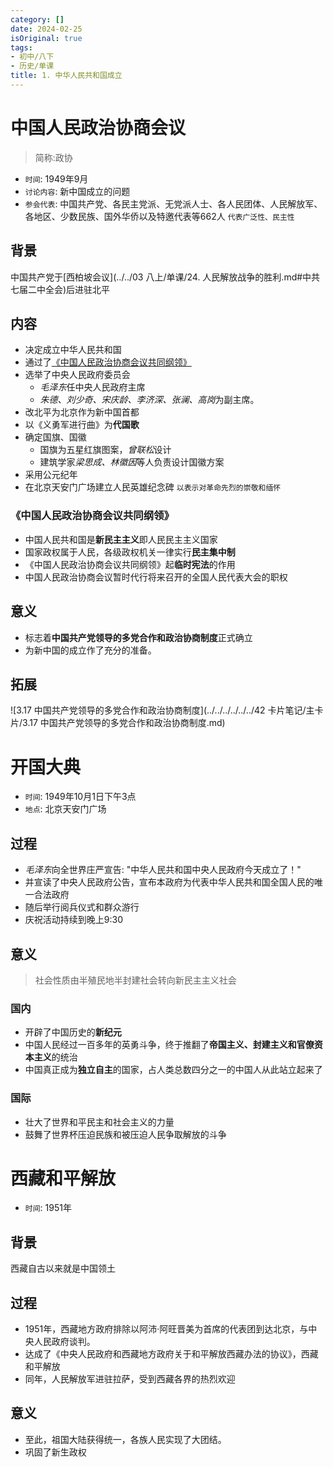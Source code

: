 ```yaml
---
category: []
date: 2024-02-25
isOriginal: true
tags:
- 初中/八下
- 历史/单课
title: 1. 中华人民共和国成立
---
```

# 中国人民政治协商会议
> 简称:政协


- `时间`: 1949年9月
- `讨论内容`:  新中国成立的问题
- `参会代表`: 中国共产党、各民主党派、无党派人士、各人民团体、人民解放军、各地区、少数民族、国外华侨以及特邀代表等662人 `代表广泛性、民主性`
## 背景
中国共产党于[西柏坡会议](../../03 八上/单课/24. 人民解放战争的胜利.md#中共七届二中全会)后进驻北平 
## 内容
- 决定成立中华人民共和国
- 通过了[《中国人民政治协商会议共同纲领》](#《中国人民政治协商会议共同纲领》)
- 选举了中央人民政府委员会
    - *毛泽东*任中央人民政府主席
    - *朱德、刘少奇、宋庆龄、李济深、张澜、高岗*为副主席。
- 改北平为北京作为新中国首都
- 以《义勇军进行曲》为**代国歌**
- 确定国旗、国徽
    - 国旗为五星红旗图案，*曾联松*设计
    - 建筑学家*梁思成、林徽因*等人负责设计国徽方案
- 采用公元纪年
- 在北京天安门广场建立人民英雄纪念碑 `以表示对革命先烈的崇敬和缅怀`
### 《中国人民政治协商会议共同纲领》
- 中国人民共和国是**新民主主义**即人民民主主义国家
- 国家政权属于人民，各级政权机关一律实行**民主集中制**
- 《中国人民政治协商会议共同纲领》起**临时宪法**的作用
- 中国人民政治协商会议暂时代行将来召开的全国人民代表大会的职权
##  意义
- 标志着**中国共产党领导的多党合作和政治协商制度**正式确立
- 为新中国的成立作了充分的准备。
## 拓展
![3.17 中国共产党领导的多党合作和政治协商制度](../../../../../../42 卡片笔记/主卡片/3.17 中国共产党领导的多党合作和政治协商制度.md)

# 开国大典
- `时间`: 1949年10月1日下午3点
- `地点`: 北京天安门广场
## 过程
- *毛泽东*向全世界庄严宣告: "中华人民共和国中央人民政府今天成立了！"
- 并宣读了中央人民政府公告，宣布本政府为代表中华人民共和国全国人民的唯一合法政府
- 随后举行阅兵仪式和群众游行
- 庆祝活动持续到晚上9:30
## 意义
> 社会性质由半殖民地半封建社会转向新民主主义社会
### 国内
- 开辟了中国历史的**新纪元**
- 中国人民经过一百多年的英勇斗争，终于推翻了**帝国主义、封建主义和官僚资本主义**的统治
- 中国真正成为**独立自主**的国家，占人类总数四分之一的中国人从此站立起来了
### 国际
- 壮大了世界和平民主和社会主义的力量
- 鼓舞了世界杯压迫民族和被压迫人民争取解放的斗争
# 西藏和平解放
- `时间`: 1951年
## 背景
西藏自古以来就是中国领土
## 过程
- 1951年，西藏地方政府排除以阿沛·阿旺晋美为首席的代表团到达北京，与中央人民政府谈判。
- 达成了《中央人民政府和西藏地方政府关于和平解放西藏办法的协议》，西藏和平解放
- 同年，人民解放军进驻拉萨，受到西藏各界的热烈欢迎
## 意义
- 至此，祖国大陆获得统一，各族人民实现了大团结。
- 巩固了新生政权
